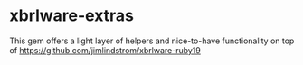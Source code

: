 # xbrlware-extras

This gem offers a light layer of helpers and nice-to-have functionality on top of <https://github.com/jimlindstrom/xbrlware-ruby19>
